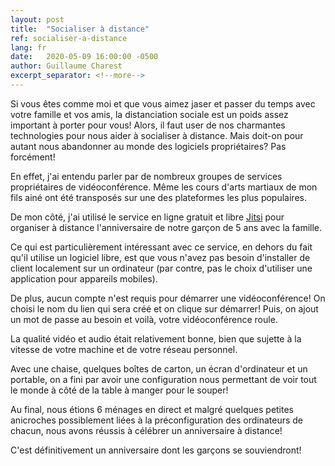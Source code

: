```yaml
---
layout: post
title:  "Socialiser à distance"
ref: socialiser-a-distance
lang: fr
date:   2020-05-09 16:00:00 -0500
author: Guillaume Charest
excerpt_separator: <!--more-->
---
```

Si vous êtes comme moi et que vous aimez jaser et passer du temps avec votre famille et vos amis, la distanciation sociale est un poids assez important à porter pour vous!
Alors, il faut user de nos charmantes technologies pour nous aider à socialiser à distance.
Mais doit-on pour autant nous abandonner au monde des logiciels propriétaires?
Pas forcément!
<!--more-->
En effet, j'ai entendu parler par de nombreux groupes de services propriétaires de vidéoconférence.
Même les cours d'arts martiaux de mon fils ainé ont été transposés sur une des plateformes les plus populaires.

De mon côté, j'ai utilisé le service en ligne gratuit et libre [Jitsi](https://meet.jit.si/) pour organiser à distance l'anniversaire de notre garçon de 5 ans avec la famille.

Ce qui est particulièrement intéressant avec ce service, en dehors du fait qu'il utilise un logiciel libre, est que vous n'avez pas besoin d'installer de client localement sur un ordinateur (par contre, pas le choix d'utiliser une application pour appareils mobiles).

De plus, aucun compte n'est requis pour démarrer une vidéoconférence!
On choisi le nom du lien qui sera créé et on clique sur démarrer!
Puis, on ajout un mot de passe au besoin et voilà, votre vidéoconférence roule.

La qualité vidéo et audio était relativement bonne, bien que sujette à la vitesse de votre machine et de votre réseau personnel.

Avec une chaise, quelques boîtes de carton, un écran d'ordinateur et un portable, on a fini par avoir une configuration nous permettant de voir tout le monde à côté de la table à manger pour le souper!

Au final, nous étions 6 ménages en direct et malgré quelques petites anicroches possiblement liées à la préconfiguration des ordinateurs de chacun, nous avons réussis à célébrer un anniversaire à distance!

C'est définitivement un anniversaire dont les garçons se souviendront!
